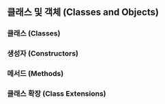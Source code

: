 ## 클래스 및 객체 (Classes and Objects)

### 클래스 (Classes)

### 생성자 (Constructors)

### 메서드 (Methods)

### 클래스 확장 (Class Extensions)
